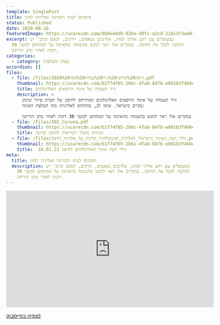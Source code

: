 ```yaml
---
template: SinglePost
title: חיסונים לנגיף הקורונה ואלרגיה למזון
status: Published
date: 2020-08-16
featuredImage: https://ucarecdn.com/0b9ee0d9-92be-40fc-a2c8-22dcdf3a407f/
excerpt: במטופלים עם רקע אלרגי למזון, אלרגנים נשאפים, חרקים, לטקס וכיוב' יש
  המלצה לקבל את החיסון. במקרים אלו ראוי לנקוט בהשגחה מתאימה על המתחסן למשך 30
  דקות לאחר מתן הזריקה.
categories:
  - category: עצות והמלצות
accordion: []
files:
  - file: /files/2020%20חיסון%20קורונה%20נייר%20עמדה%20סופי.pdf
    thumbnail: https://ucarecdn.com/b1f74f65-2b6c-4fa8-847b-e891b3f466e7/
    title: נייר העמדה של איגוד הרופאים האלרגולוגים
    description: >
      נייר העמדה של איגוד הרופאים האלרגולוגים המתייחס לחיסון של חברת פייזר שינתן
      בקרוב בישראל. שימו לב, בהתיחס לאלרגיות מזון המלצת האיגוד:  

      במטופלים עם רקע אלרגי למזון, אלרגנים נשאפים, חרקים, לטקס וכיוב' יש המלצה לקבל את החיסון. במקרים אלו ראוי לנקוט בהשגחה מתאימה על המתחסן למשך 30 דקות לאחר מתן הזריקה.
  - file: /files/365_Corona.pdf
    thumbnail: https://ucarecdn.com/b1f74f65-2b6c-4fa8-847b-e891b3f466e7/
    title: הנחיות משרד הבריאות לחיסון קורונה
  - file: /files/גילוי_דעת_האיגוד_הישראלי_לאלרגיה_ואימונולוגיה_קלינית_על_אלרגיה_וחיסון.pdf
    thumbnail: https://ucarecdn.com/b1f74f65-2b6c-4fa8-847b-e891b3f466e7/
    title:  גילוי דעת איגוד האלרגולוגים לחיסון 16.01.21
meta:
  title: חיסונים לנגיף הקורונה ואלרגיה למזון
  description: במטופלים עם רקע אלרגי למזון, אלרגנים נשאפים, חרקים, לטקס וכיוב' יש
    המלצה לקבל את החיסון. במקרים אלו ראוי לנקוט בהשגחה מתאימה על המתחסן למשך 30
    דקות לאחר מתן הזריקה.
---
```

<iframe src="https://www.facebook.com/plugins/video.php?height=314&href=https%3A%2F%2Fwww.facebook.com%2FFoodallergy.il%2Fvideos%2F219861009578666%2F&show_text=false&width=560&t=180" width="560" height="314" style="border:none;overflow:hidden" scrolling="no" frameborder="0" allowfullscreen="true" allow="autoplay; clipboard-write; encrypted-media; picture-in-picture; web-share" allowFullScreen="true"></iframe>

[לצפיה בפייסבוק](https://fb.watch/2QzjR1nbgW/)